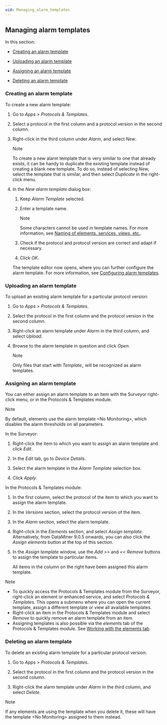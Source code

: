```yaml
---
uid: Managing_alarm_templates
---
```


## Managing alarm templates

In this section:

- [Creating an alarm template](#creating-an-alarm-template)

- [Uploading an alarm template](#uploading-an-alarm-template)

- [Assigning an alarm template](#assigning-an-alarm-template)

- [Deleting an alarm template](#deleting-an-alarm-template)

### Creating an alarm template

To create a new alarm template:

1. Go to *Apps* > *Protocols & Templates*.

2. Select a protocol in the first column and a protocol version in the second column.

3. Right-click in the third column under *Alarm*, and select *New*.

    > [!NOTE]
    > To create a new alarm template that is very similar to one that already exists, it can be handy to duplicate the existing template instead of creating a blank new template. To do so, instead of selecting *New*, select the template that is similar, and then select *Duplicate* in the right-click menu.

4. In the *New alarm template* dialog box:

    1. Keep *Alarm Template* selected.

    2. Enter a template name.

        > [!NOTE]
        > Some characters cannot be used in template names. For more information, see [Naming of elements, services, views, etc.](xref:NamingConventions#naming-of-elements-services-views-etc).

    3. Check if the protocol and protocol version are correct and adapt if necessary.

    4. Click *OK*.

    The template editor now opens, where you can further configure the alarm template. For more information, see [Configuring alarm templates](xref:Configuring_alarm_templates).

### Uploading an alarm template

To upload an existing alarm template for a particular protocol version:

1. Go to *Apps* > *Protocols & Templates*.

2. Select the protocol in the first column and the protocol version in the second column.

3. Right-click an alarm template under *Alarm* in the third column, and select *Upload*.

4. Browse to the alarm template in question and click *Open*.

    > [!NOTE]
    > Only files that start with *Template\_* will be recognized as alarm templates.

### Assigning an alarm template

You can either assign an alarm template to an item with the Surveyor right-click menu, or in the Protocols & Templates module.

> [!NOTE]
> By default, elements use the alarm template \<No Monitoring>, which disables the alarm thresholds on all parameters.

In the Surveyor:

1. Right-click the item to which you want to assign an alarm template and click *Edit*.

2. In the *Edit* tab, go to *Device Details*.

3. Select the alarm template in the *Alarm Template* selection box.

4. Click *Apply*.

In the Protocols & Templates module:

1. In the first column, select the protocol of the item to which you want to assign the alarm template.

2. In the *Versions* section, select the protocol version of the item.

3. In the *Alarm* section, select the alarm template.

4. Right-click in the *Elements* section, and select *Assign template*. Alternatively, from DataMiner 9.0.5 onwards, you can also click the *Assign elements* button at the top of this section.

5. In the *Assign template* window, use the *Add \>\>* and *\<\< Remove* buttons to assign the template to particular items.

    All items in the column on the right have been assigned this alarm template.

> [!NOTE]
> - To quickly access the Protocols & Templates module from the Surveyor, right-click an element or enhanced service, and select *Protocols & Templates.* This opens a submenu where you can open the current template, assign a different template or view all available templates.
> - Right-click an item in the Protocols & Templates module and select *Remove* to quickly remove an alarm template from an item.
> - Assigning templates is also possible via the *elements* tab of the Protocols & Templates module. See [Working with the elements tab](xref:Working_with_the_elements_tab).

### Deleting an alarm template

To delete an existing alarm template for a particular protocol version:

1. Go to *Apps* > *Protocols & Templates*.

2. Select the protocol in the first column and the protocol version in the second column.

3. Right-click the alarm template under *Alarm* in the third column, and select *Delete*.

> [!NOTE]
> If any elements are using the template when you delete it, these will have the template \<No Monitoring> assigned to them instead.
>
